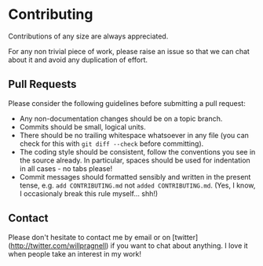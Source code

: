 # Contributing

Contributions of any size are always appreciated.

For any non trivial piece of work, please raise an issue so that we can chat
about it and avoid any duplication of effort.

## Pull Requests

Please consider the following guidelines before submitting a pull
request:

* Any non-documentation changes should be on a topic branch.
* Commits should be small, logical units.
* There should be no trailing whitespace whatsoever in any file (you can check
for this with `git diff --check` before committing).
* The coding style should be consistent, follow the conventions you see in the
source already. In particular, spaces should be used for indentation in all
cases - no tabs please!
* Commit messages should formatted sensibly and written in the present tense,
e.g. `add CONTRIBUTING.md` not `added CONTRIBUTING.md`. (Yes, I know, I
occasionaly break this rule myself... shh!)

## Contact

Please don't hesitate to contact me by email or on [twitter]
(http://twitter.com/willpragnell) if you want to chat about anything. I love it
when people take an interest in my work!

